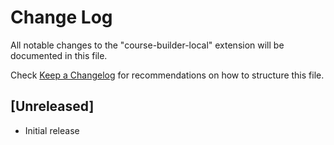 # Change Log

All notable changes to the "course-builder-local" extension will be documented in this file.

Check [Keep a Changelog](http://keepachangelog.com/) for recommendations on how to structure this file.

## [Unreleased]

- Initial release